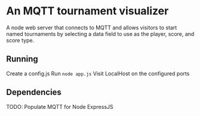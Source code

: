 # An MQTT tournament visualizer
A node web server that connects to MQTT and allows visitors to start named tournaments by selecting a data field to use as the player, score, and score type.

## Running
Create a config.js
Run `node app.js`
Visit LocalHost on the configured ports

## Dependencies
TODO: Populate
MQTT for Node
ExpressJS

